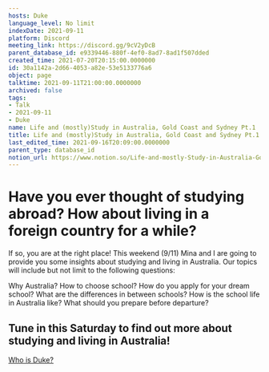 ```yaml
---
hosts: Duke
language_level: No limit
indexDate: 2021-09-11
platform: Discord
meeting_link: https://discord.gg/9cV2yDcB
parent_database_id: e9339446-880f-4ef0-8ad7-8ad1f507dded
created_time: 2021-07-20T20:15:00.0000000
id: 30a1142a-2d66-4053-a82e-53e5133776a6
object: page
talktime: 2021-09-11T21:00:00.0000000
archived: false
tags:
- Talk
- 2021-09-11
- Duke
name: Life and (mostly)Study in Australia, Gold Coast and Sydney Pt.1
title: Life and (mostly)Study in Australia, Gold Coast and Sydney Pt.1
last_edited_time: 2021-09-16T20:09:00.0000000
parent_type: database_id
notion_url: https://www.notion.so/Life-and-mostly-Study-in-Australia-Gold-Coast-and-Sydney-Pt-1-30a1142a2d664053a82e53e5133776a6
---
```



# Have you ever thought of studying abroad? How about living in a foreign country for a while?

If so, you are at the right place! This weekend (9/11) Mina and I are going to provide you some insights about studying and living in Australia. Our topics will include but not limit to the following questions:

Why Australia?
How to choose school?
How do you apply for your dream school?
What are the differences in between schools?
How is the school life in Australia like?
What should you prepare before departure?

## Tune in this Saturday to find out more about studying and living in Australia!
[Who is Duke?](/e0958ccc596f4efea798c99507f0f16e)









